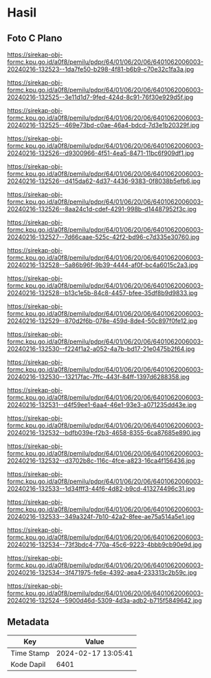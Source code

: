 # Hasil

## Foto C Plano

https://sirekap-obj-formc.kpu.go.id/a0f8/pemilu/pdpr/64/01/06/20/06/6401062006003-20240216-132523--1da7fe50-b298-4f81-b6b9-c70e32c1fa3a.jpg

https://sirekap-obj-formc.kpu.go.id/a0f8/pemilu/pdpr/64/01/06/20/06/6401062006003-20240216-132525--3e11d1d7-9fed-424d-8c91-76f30e929d5f.jpg

https://sirekap-obj-formc.kpu.go.id/a0f8/pemilu/pdpr/64/01/06/20/06/6401062006003-20240216-132525--469e73bd-c0ae-46a4-bdcd-7d3e1b20329f.jpg

https://sirekap-obj-formc.kpu.go.id/a0f8/pemilu/pdpr/64/01/06/20/06/6401062006003-20240216-132526--d9300966-4f51-4ea5-8471-11bc6f909df1.jpg

https://sirekap-obj-formc.kpu.go.id/a0f8/pemilu/pdpr/64/01/06/20/06/6401062006003-20240216-132526--d415da62-4d37-4436-9383-0f8038b5efb6.jpg

https://sirekap-obj-formc.kpu.go.id/a0f8/pemilu/pdpr/64/01/06/20/06/6401062006003-20240216-132526--8aa24c1d-cdef-4291-998b-d14487952f3c.jpg

https://sirekap-obj-formc.kpu.go.id/a0f8/pemilu/pdpr/64/01/06/20/06/6401062006003-20240216-132527--7d66caae-525c-42f2-bd96-c7d335e30760.jpg

https://sirekap-obj-formc.kpu.go.id/a0f8/pemilu/pdpr/64/01/06/20/06/6401062006003-20240216-132528--5a86b96f-9b39-4444-af0f-bc4a6015c2a3.jpg

https://sirekap-obj-formc.kpu.go.id/a0f8/pemilu/pdpr/64/01/06/20/06/6401062006003-20240216-132528--b13c1e5b-84c8-4457-bfee-35df8b9d9833.jpg

https://sirekap-obj-formc.kpu.go.id/a0f8/pemilu/pdpr/64/01/06/20/06/6401062006003-20240216-132529--870d2f6b-078e-459d-8de4-50c897f0fe12.jpg

https://sirekap-obj-formc.kpu.go.id/a0f8/pemilu/pdpr/64/01/06/20/06/6401062006003-20240216-132530--f224f1a2-a052-4a7b-bd17-21e0475b2f64.jpg

https://sirekap-obj-formc.kpu.go.id/a0f8/pemilu/pdpr/64/01/06/20/06/6401062006003-20240216-132530--13217fac-7ffc-443f-84ff-1397d6288358.jpg

https://sirekap-obj-formc.kpu.go.id/a0f8/pemilu/pdpr/64/01/06/20/06/6401062006003-20240216-132531--d4f59ee1-6aa4-46e1-93e3-a071235dd43e.jpg

https://sirekap-obj-formc.kpu.go.id/a0f8/pemilu/pdpr/64/01/06/20/06/6401062006003-20240216-132532--bdfb039e-f2b3-4658-8355-6ca87685e890.jpg

https://sirekap-obj-formc.kpu.go.id/a0f8/pemilu/pdpr/64/01/06/20/06/6401062006003-20240216-132532--d3702b8c-116c-4fce-a823-16ca4f156436.jpg

https://sirekap-obj-formc.kpu.go.id/a0f8/pemilu/pdpr/64/01/06/20/06/6401062006003-20240216-132533--1d34fff3-44f6-4d82-b9cd-413274496c31.jpg

https://sirekap-obj-formc.kpu.go.id/a0f8/pemilu/pdpr/64/01/06/20/06/6401062006003-20240216-132533--349a324f-7b10-42a2-8fee-ae75a514a5e1.jpg

https://sirekap-obj-formc.kpu.go.id/a0f8/pemilu/pdpr/64/01/06/20/06/6401062006003-20240216-132534--73f3bdc4-770a-45c6-9223-4bbb9cb90e9d.jpg

https://sirekap-obj-formc.kpu.go.id/a0f8/pemilu/pdpr/64/01/06/20/06/6401062006003-20240216-132534--3f471975-fe6e-4392-aea4-233313c2b59c.jpg

https://sirekap-obj-formc.kpu.go.id/a0f8/pemilu/pdpr/64/01/06/20/06/6401062006003-20240216-132524--5900d46d-5309-4d3a-adb2-b715f5849642.jpg


## Metadata

| Key        | Value               |
| ---------- | ------------------- |
| Time Stamp | 2024-02-17 13:05:41 |
| Kode Dapil | 6401                |




